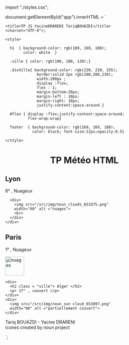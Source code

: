 import "./styles.css";

document.getElementById("app").innerHTML = `
<!DOCTYPE html>
<html>

  <head>

    <title>TP JS YacineDRARENI TariqBOUAZDI</title>
    <charset="UTF-8">;

    <style>
    
      h1  { background-color: rgb(169, 169, 180);
            color: white  }
      
      .ville { color: rgb(100, 100, 130);}
      
      .divVille{ background-color: rgb(220, 220, 255);
                  border:solid 2px rgb(200,200,230);
                  width:200px ;
                  display :flex;
                  flex : 1;
                  margin-bottom:20px;
                  margin-left : 10px;
                  margin-right: 10px;
                  justify-content:space-around }

      #flex { display :flex;justify-content:space-around;
              flex-wrap:wrap}

      footer  { background-color: rgb(169, 169, 180);
                color: black; font-size:12px;opacity:0.5}
    
    </style>
  </head>
  

<body>
    <center>
      <h1>TP Météo HTML</h1>  
    </center>

  <div id="flex">
    <div class ="divVille">
      <div>
        <h2 class = "ville"> Lyon </h2>
        <p> 6° , Nuageux </p>
      </div>

      <div>
        <img src="/src/img/noun_clouds_653375.png"
        width="60" alt ="nuages">
        <br>
      </div>
    </div>

  <div class = "divVille">
    <div>
      <h2 class="ville"> Paris </h2>
      <p> 1° , Nuageux </p>
    </div>
    <div>
    <img src="/src/img/noun_clouds_653375.png"
      width="60" alt ="nuages">
      <br>
    </div>
  </div>
   
  <div class = "divVille">
    
    <div>
      <h2 class = "ville"> Alger </h2> 
      <p> 17° , couvert </p>
    </div>
    <div>    
      <img src="/src/img/noun_sun cloud_653897.png"
      width="60" alt ="partiellement couvert">
    </div>
  </div>
</div>

  <footer>
      <p> Tariq BOUAZDI - Yacine DRARENI<br>icones created by noun project </p>
  </footer>
      </body>
</html>
`;
